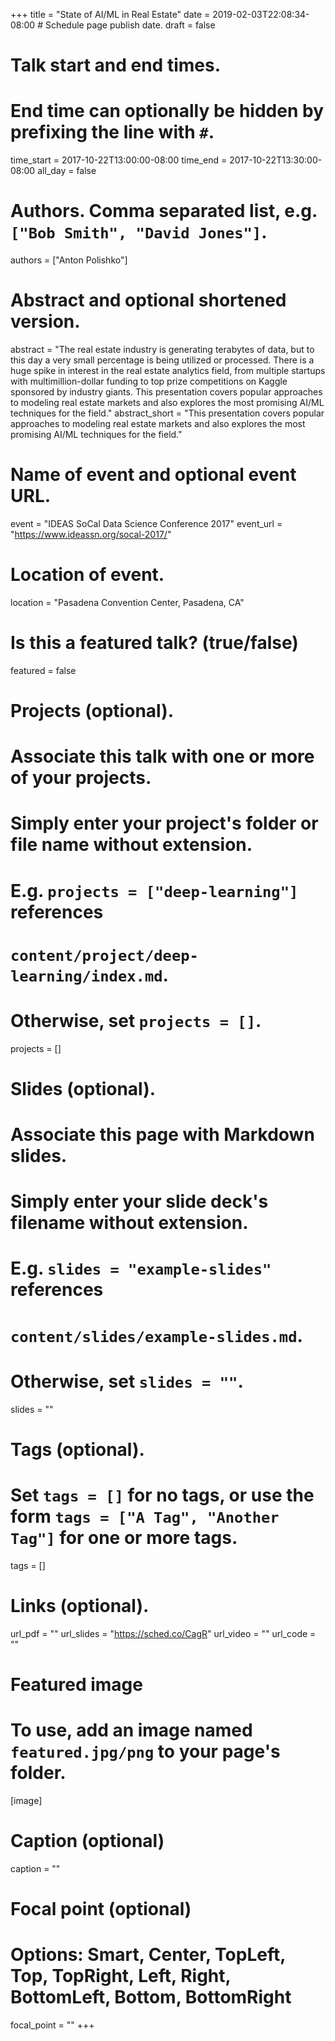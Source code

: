 +++
title = "State of AI/ML in Real Estate"
date = 2019-02-03T22:08:34-08:00  # Schedule page publish date.
draft = false

# Talk start and end times.
#   End time can optionally be hidden by prefixing the line with `#`.
time_start = 2017-10-22T13:00:00-08:00
time_end = 2017-10-22T13:30:00-08:00
all_day = false

# Authors. Comma separated list, e.g. `["Bob Smith", "David Jones"]`.
authors = ["Anton Polishko"]

# Abstract and optional shortened version.
abstract = "The real estate industry is generating terabytes of data, but to this day a very small percentage is being utilized or processed. There is a huge spike in interest in the real estate analytics field, from multiple startups with multimillion-dollar funding to top prize competitions on Kaggle sponsored by industry giants. This presentation covers popular approaches to modeling real estate markets and also explores the most promising AI/ML techniques for the field."
abstract_short = "This presentation covers popular approaches to modeling real estate markets and also explores the most promising AI/ML techniques for the field."

# Name of event and optional event URL.
event = "IDEAS SoCal Data Science Conference 2017"
event_url = "https://www.ideassn.org/socal-2017/"

# Location of event.
location = "Pasadena Convention Center, Pasadena, CA"

# Is this a featured talk? (true/false)
featured = false

# Projects (optional).
#   Associate this talk with one or more of your projects.
#   Simply enter your project's folder or file name without extension.
#   E.g. `projects = ["deep-learning"]` references 
#   `content/project/deep-learning/index.md`.
#   Otherwise, set `projects = []`.
projects = []

# Slides (optional).
#   Associate this page with Markdown slides.
#   Simply enter your slide deck's filename without extension.
#   E.g. `slides = "example-slides"` references 
#   `content/slides/example-slides.md`.
#   Otherwise, set `slides = ""`.
slides = ""

# Tags (optional).
#   Set `tags = []` for no tags, or use the form `tags = ["A Tag", "Another Tag"]` for one or more tags.
tags = []

# Links (optional).
url_pdf = ""
url_slides = "https://sched.co/CagR"
url_video = ""
url_code = ""

# Featured image
# To use, add an image named `featured.jpg/png` to your page's folder. 
[image]
  # Caption (optional)
  caption = ""

  # Focal point (optional)
  # Options: Smart, Center, TopLeft, Top, TopRight, Left, Right, BottomLeft, Bottom, BottomRight
  focal_point = ""
+++
